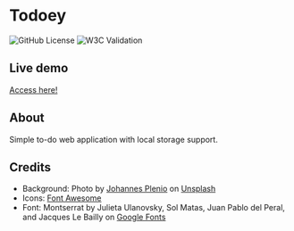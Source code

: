 # Todoey

![GitHub License](https://img.shields.io/github/license/ednanf/JS-To-do)
![W3C Validation](https://img.shields.io/w3c-validation/html?targetUrl=https%3A%2F%2Fednanf.github.io%2FJS-To-do%2F)

## Live demo

[Access here!](https://ednanf.github.io/JS-To-do/)

## About

Simple to-do web application with local storage support.

## Credits

- Background: Photo by [Johannes Plenio](https://unsplash.com/photos/forest-heat-by-sunbeam-RwHv7LgeC7s) on [Unsplash](https://unsplash.com/)
- Icons: [Font Awesome](https://fontawesome.com/)
- Font: Montserrat by Julieta Ulanovsky, Sol Matas, Juan Pablo del Peral, and Jacques Le Bailly on [Google Fonts](https://fonts.google.com/specimen/Montserrat)
